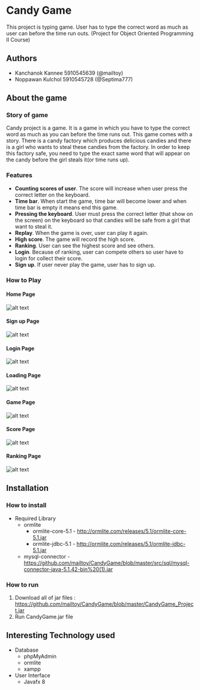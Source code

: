 # **Candy Game**
This project is typing game. User has to type the correct word as much as user can before the time run outs.
(Project for Object Oriented Programming II Course)

## **Authors**
- Kanchanok Kannee 5910545639 (@mailtoy)
- Noppawan Kulchol 5910545728 (@Septima777)

## **About the game**

### **Story of game**
Candy project is a game. It is a game in which you have to type the correct word as much as you can before 
the time runs out. This game comes with a story. There is a candy factory which produces delicious candies
and there is a girl who wants to steal these candies from the factory. In order to keep this factory safe,
you need to type the exact same word that will appear on the candy before the girl steals it(or time runs up).

### **Features**
- **Counting scores of user**. The score will increase when user press the correct letter on the keyboard.
- **Time bar**. When start the game, time bar will become lower and when time bar is empty it means end this game. 
- **Pressing the keyboard**. User must press the correct letter (that show on the screen) on the keyboard so that
candies will be safe from a girl that want to steal it.
- **Replay**. When the game is over, user can play it again.
- **High score**. The game will record the high score.
- **Ranking**. User can see the highest score and see others.
- **Login**. Because of ranking, user can compete others so user have to login for collect their score.
- **Sign up**. If user never play the game, user has to sign up.

### **How to Play**

#### **Home Page**
![alt text](https://github.com/mailtoy/CandyGame/blob/master/src/resource/homePage.jpg)

#### **Sign up Page**
![alt text](https://github.com/mailtoy/CandyGame/blob/master/src/resource/signupPage.jpg)

#### **Login Page**
![alt text](https://github.com/mailtoy/CandyGame/blob/master/src/resource/loginPage.jpg)

#### **Loading Page**
![alt text](https://github.com/mailtoy/CandyGame/blob/master/src/resource/loadingPage.jpg)

#### **Game Page**
![alt text](https://github.com/mailtoy/CandyGame/blob/master/src/resource/gamePage.jpg)

#### **Score Page**
![alt text](https://github.com/mailtoy/CandyGame/blob/master/src/resource/scorePage.jpg)

#### **Ranking  Page**
![alt text](https://github.com/mailtoy/CandyGame/blob/master/src/resource/Screen%20Shot%202561-05-14%20at%201.06.03%20PM.png)
## Installation
### How to install
- Required Library
   * ormlite
      * ormlite-core-5.1 - http://ormlite.com/releases/5.1/ormlite-core-5.1.jar
      * ormlite-jdbc-5.1 - http://ormlite.com/releases/5.1/ormlite-jdbc-5.1.jar
   * mysql-connector - https://github.com/mailtoy/CandyGame/blob/master/src/sql/mysql-connector-java-5.1.42-bin%20(1).jar

### How to run
 1. Download all of jar files : https://github.com/mailtoy/CandyGame/blob/master/CandyGame_Project.jar
 2. Run CandyGame.jar file

## **Interesting Technology used**
 - Database
      - phpMyAdmin
      - ormlite
      - xampp
 - User Interface
      - Javafx 8
